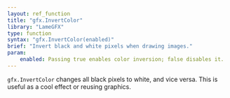 ```yaml
---
layout: ref_function
title: "gfx.InvertColor"
library: "LameGFX"
type: function
syntax: "gfx.InvertColor(enabled)"
brief: "Invert black and white pixels when drawing images."
param:
    enabled: Passing true enables color inversion; false disables it.
---
```


`gfx.InvertColor` changes all black pixels to white, and vice versa. This is 
useful as a cool effect or reusing graphics.

